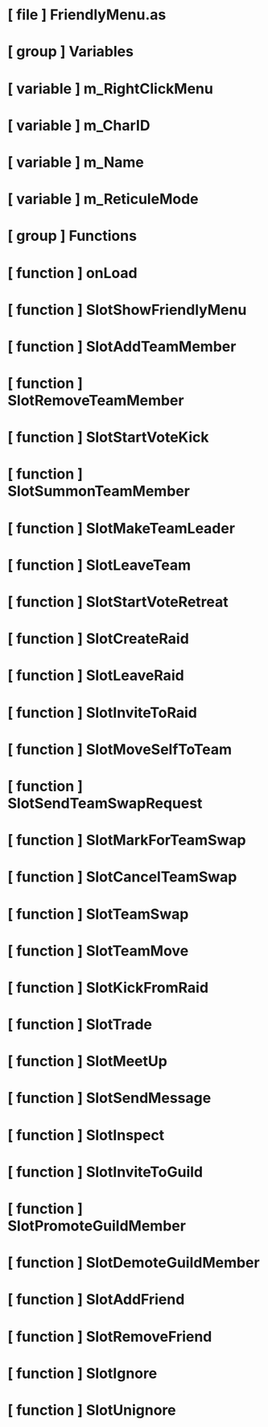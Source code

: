 # [ file ] FriendlyMenu.as

# [ group ] Variables

# [ variable ] m_RightClickMenu

# [ variable ] m_CharID

# [ variable ] m_Name

# [ variable ] m_ReticuleMode

# [ group ] Functions

# [ function ] onLoad

# [ function ] SlotShowFriendlyMenu

# [ function ] SlotAddTeamMember

# [ function ] SlotRemoveTeamMember

# [ function ] SlotStartVoteKick

# [ function ] SlotSummonTeamMember

# [ function ] SlotMakeTeamLeader

# [ function ] SlotLeaveTeam

# [ function ] SlotStartVoteRetreat

# [ function ] SlotCreateRaid

# [ function ] SlotLeaveRaid

# [ function ] SlotInviteToRaid

# [ function ] SlotMoveSelfToTeam

# [ function ] SlotSendTeamSwapRequest

# [ function ] SlotMarkForTeamSwap

# [ function ] SlotCancelTeamSwap

# [ function ] SlotTeamSwap

# [ function ] SlotTeamMove

# [ function ] SlotKickFromRaid

# [ function ] SlotTrade

# [ function ] SlotMeetUp

# [ function ] SlotSendMessage

# [ function ] SlotInspect

# [ function ] SlotInviteToGuild

# [ function ] SlotPromoteGuildMember

# [ function ] SlotDemoteGuildMember

# [ function ] SlotAddFriend

# [ function ] SlotRemoveFriend

# [ function ] SlotIgnore

# [ function ] SlotUnignore

